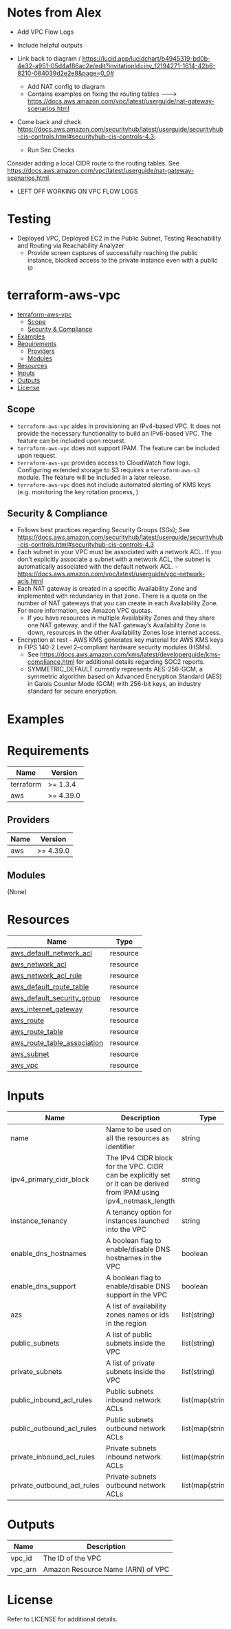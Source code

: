 

# Notes from Alex

- Add VPC Flow Logs

- Include helpful outputs

- Link back to diagram / https://lucid.app/lucidchart/b4945319-bd0b-4e32-a951-05d4af86ac2e/edit?invitationId=inv_f2194271-1614-42b6-8210-084039d2e2e8&page=0_0#
  - Add NAT config to diagram
  - Contains examples on fixing the routing tables ---> https://docs.aws.amazon.com/vpc/latest/userguide/nat-gateway-scenarios.html

- Come back and check https://docs.aws.amazon.com/securityhub/latest/userguide/securityhub-cis-controls.html#securityhub-cis-controls-4.3; 
  - Run Sec Checks

Consider adding a local CIDR route to the routing tables. See https://docs.aws.amazon.com/vpc/latest/userguide/nat-gateway-scenarios.html. 

- LEFT OFF WORKING ON VPC FLOW LOGS

# Testing
- Deployed VPC, Deployed EC2 in the Public Subnet, Testing Reachability and Routing via Reachability Analyzer
  - Provide screen captures of successfully reaching the public instance, blocked access to the private instance even with a public ip

# terraform-aws-vpc

- [terraform-aws-vpc](#terraform-aws-vpc)
  * [Scope](#scope)
  * [Security & Compliance](#security---compliance)
- [Examples](#examples)
- [Requirements](#requirements)
  * [Providers](#providers)
  * [Modules](#modules)
- [Resources](#resources)
- [Inputs](#inputs)
- [Outputs](#outputs)
- [License](#license)

## Scope
- `terraform-aws-vpc` aides in provisioning an IPv4-based VPC. It does not provide the necessary functionality to build an IPv6-based VPC. The feature can be included upon request.
- `terraform-aws-vpc` does not support IPAM. The feature can be included upon request.
- `terraform-aws-vpc` provides access to CloudWatch flow logs. Configuring extended storage to S3 requires a `terraform-aws-s3` module. The feature will be included in a later release.
- `terraform-aws-vpc` does not include automated alerting of KMS keys (e.g. monitoring the key rotation process, )

## Security & Compliance
- Follows best practices regarding Security Groups (SGs); See https://docs.aws.amazon.com/securityhub/latest/userguide/securityhub-cis-controls.html#securityhub-cis-controls-4.3
- Each subnet in your VPC must be associated with a network ACL. If you don't explicitly associate a subnet with a network ACL, the subnet is automatically associated with the default network ACL. - https://docs.aws.amazon.com/vpc/latest/userguide/vpc-network-acls.html
- Each NAT gateway is created in a specific Availability Zone and implemented with redundancy in that zone. There is a quota on the number of NAT gateways that you can create in each Availability Zone. For more information, see Amazon VPC quotas.
  - If you have resources in multiple Availability Zones and they share one NAT gateway, and if the NAT gateway’s Availability Zone is down, resources in the other Availability Zones lose internet access. 
- Encryption at rest - AWS KMS generates key material for AWS KMS keys in FIPS 140-2 Level 2–compliant hardware security modules (HSMs).
  - See https://docs.aws.amazon.com/kms/latest/developerguide/kms-compliance.html for additional details regarding SOC2 reports.
  - SYMMETRIC_DEFAULT currently represents AES-256-GCM, a symmetric algorithm based on Advanced Encryption Standard (AES) in Galois Counter Mode (GCM) with 256-bit keys, an industry standard for secure encryption. 

# Examples

# Requirements

| Name | Version |
| - | - |
| terraform | >= 1.3.4 |
| aws | >= 4.39.0 |

## Providers

| Name | Version |
| - | - |
| aws | >= 4.39.0 |


## Modules
(None)

# Resources

| Name | Type |
| - | - |
| [aws_default_network_acl](https://registry.terraform.io/providers/hashicorp/aws/4.39.0/docs/resources/default_network_acl) | resource |
| [aws_network_acl](https://registry.terraform.io/providers/hashicorp/aws/4.39.0/docs/resources/network_acl) | resource |
| [aws_network_acl_rule](https://registry.terraform.io/providers/hashicorp/aws/4.39.0/docs/resources/network_acl_rule) | resource |
| [aws_default_route_table](https://registry.terraform.io/providers/hashicorp/aws/4.39.0/docs/resources/default_route_table) | resource |
| [aws_default_security_group](https://registry.terraform.io/providers/hashicorp/aws/4.39.0/docs/resources/default_security_group) | resource |
| [aws_internet_gateway](https://registry.terraform.io/providers/hashicorp/aws/4.39.0/docs/resources/internet_gateway) | resource |
| [aws_route](https://registry.terraform.io/providers/hashicorp/aws/4.39.0/docs/resources/route) | resource |
| [aws_route_table](https://registry.terraform.io/providers/hashicorp/aws/4.39.0/docs/resources/route_table) | resource |
| [aws_route_table_association](https://registry.terraform.io/providers/hashicorp/aws/4.39.0/docs/resources/route_table_association) | resource |
| [aws_subnet](https://registry.terraform.io/providers/hashicorp/aws/4.39.0/docs/resources/subnet) | resource |
| [aws_vpc](https://registry.terraform.io/providers/hashicorp/aws/4.39.0/docs/resources/vpc) | resource |

# Inputs
| Name | Description | Type | Default | Required |
| - | - | - | - | - |
| name | Name to be used on all the resources as identifier | string | "" | no |
| ipv4_primary_cidr_block | The IPv4 CIDR block for the VPC. CIDR can be explicitly set or it can be derived from IPAM using ipv4_netmask_length | string | null | no |
| instance_tenancy | A tenancy option for instances launched into the VPC | string | default | no |
| enable_dns_hostnames | A boolean flag to enable/disable DNS hostnames in the VPC | boolean | false | no |
| enable_dns_support | A boolean flag to enable/disable DNS support in the VPC | boolean | true | no |
| azs | A list of availability zones names or ids in the region | list(string) | [] | no |
| public_subnets | A list of public subnets inside the VPC | list(string) | [] | no |
| private_subnets | A list of private subnets inside the VPC | list(string) | [] | no |
| public_inbound_acl_rules | Public subnets inbound network ACLs | list(map(string)) | [{ all inbound}]| no |
| public_outbound_acl_rules | Public subnets outbound network ACLs | list(map(string)) | [{ all inbound}]| no |
| private_inbound_acl_rules | Private subnets inbound network ACLs | list(map(string)) | [{ all inbound}]| no |
| private_outbound_acl_rules | Private subnets outbound network ACLs | list(map(string)) | [{ all inbound}]| no |
 
# Outputs
| Name | Description |
| - | - |
| vpc_id | The ID of the VPC |
| vpc_arn | Amazon Resource Name (ARN) of VPC |

# License
Refer to LICENSE for additional details.
